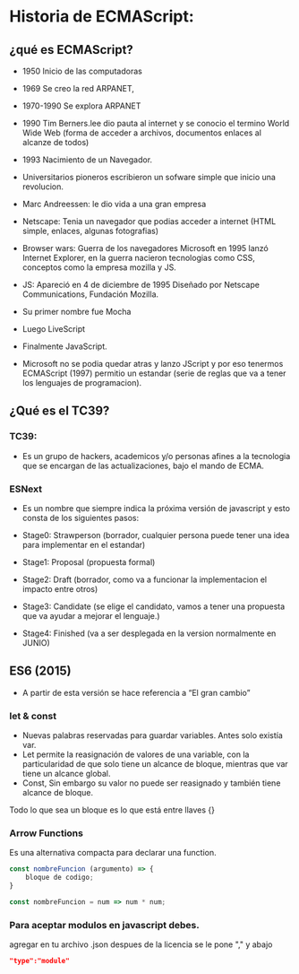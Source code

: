 # Historia de ECMAScript:
## ¿qué es ECMAScript?

- 1950 Inicio de las computadoras

- 1969 Se creo la red ARPANET,

- 1970-1990 Se explora ARPANET

- 1990 Tim Berners.lee dio pauta al internet y se conocio el termino World Wide Web (forma de acceder a archivos, documentos enlaces al alcanze de todos)

- 1993 Nacimiento de un Navegador.

- Universitarios pioneros escribieron un sofware simple que inicio una revolucion.

- Marc Andreessen: le dio vida a una gran empresa

- Netscape: Tenia un navegador que podias acceder a internet (HTML simple, enlaces, algunas fotografias)

- Browser wars: Guerra de los navegadores 
Microsoft en 1995 lanzó Internet Explorer, en la guerra nacieron tecnologias como CSS, conceptos como la empresa mozilla y JS.
- JS: Apareció en 4 de diciembre de 1995 Diseñado por Netscape Communications, Fundación Mozilla.

- Su primer nombre fue Mocha

- Luego LiveScript

- Finalmente JavaScript.

- Microsoft no se podia quedar atras y lanzo JScript y por eso tenermos ECMAScript (1997) permitio un estandar (serie de reglas que va a tener los lenguajes de programacion).

## ¿Qué es el TC39?
### TC39: 
- Es un grupo de hackers, academicos y/o personas afines a la tecnologia que se encargan de las actualizaciones, bajo el mando de ECMA.
### ESNext 
- Es un nombre que siempre indica la próxima versión de javascript y esto consta de los siguientes pasos:

- Stage0: Strawperson (borrador, cualquier persona puede tener una idea para implementar en el estandar)

- Stage1: Proposal (propuesta formal)

- Stage2: Draft (borrador, como va a funcionar la implementacion el impacto entre otros)

- Stage3: Candidate (se elige el candidato, vamos a tener una propuesta que va ayudar a mejorar el lenguaje.)

- Stage4: Finished (va a ser desplegada en la version normalmente en JUNIO)

## ES6 (2015)
- A partir de esta versión se hace referencia a “El gran cambio”

### let & const
- Nuevas palabras reservadas para guardar variables. Antes solo existía var.
- Let permite la reasignación de valores de una variable, con la particularidad de que solo tiene un alcance de bloque, mientras que var tiene un alcance global.
- Const, Sin embargo su valor no puede ser reasignado y también tiene alcance de bloque.

Todo lo que sea un bloque es lo que está entre llaves {}

### Arrow Functions
Es una alternativa compacta para declarar una function.
```js
const nombreFuncion (argumento) => {
    bloque de codigo;
}

const nombreFuncion = num => num * num;
```
### Para aceptar modulos en javascript debes.
agregar en tu archivo .json despues de la licencia se le pone "," y abajo
```json
"type":"module"
```


